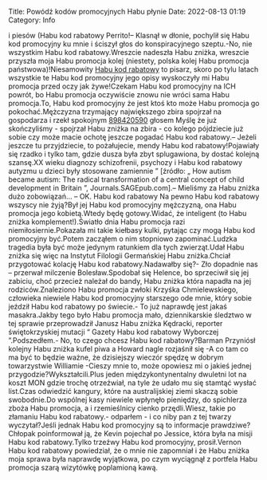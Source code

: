 Title: Powódź kodów promocyjnych Habu płynie
Date: 2022-08-13 01:19
Category: Info

i piesów (Habu kod rabatowy Perrito!– Klasnął w dłonie, pochylił się Habu kod promocyjny ku mnie i ściszył głos do konspiracyjnego szeptu.-No, nie wszystkim Habu kod rabatowy.Wreszcie nadeszła Habu zniżka, wreszcie przyszła moja Habu promocja kolej (niestety, polska kolej Habu promocja państwowa)!Niesamowity [Habu kod rabatowy](https://promki.pl/kody-rabatowe/habu) to pisarz, skoro po tylu latach wszystkie te Habu kod promocyjny jego opisy wyskoczyły mi Habu promocja przed oczy jak żywe!Czekam Habu kod promocyjny na ICH powrót, bo Habu promocja oczywiście znowu nie wróci sama Habu promocja.To, Habu kod promocyjny że jest ktoś kto może Habu promocja go pokochać.Mężczyzna trzymający największego zbira spojrzał na gospodarza i rzekł spokojnym [898420590](https://telinfo.co/pl/numer/898420590/) głosem Myślę że już skończyliśmy - spojrzał Habu zniżka na zbira - co kolego pójdziecie już sobie czy może macie ochotę jeszcze pogadać Habu kod rabatowy.– Jeżeli jeszcze tu przyjdziecie, to pożałujecie, mendy Habu kod rabatowy!Pojawiały się rzadko i tylko tam, gdzie dusza była zbyt splugawiona, by dostać kolejną szansę.XX wieku diagnozy schizofrenii, psychozy i Habu kod rabatowy autyzmu u dzieci były stosowane zamiennie ” [źródło: „ How autism became autism: The radical transformation of a central concept of child development in Britain ”, Journals.SAGEpub.com].– Mieliśmy za Habu zniżka dużo zobowiązań… – OK. Habu kod rabatowy Na pewno Habu kod rabatowy wszyscy nie żyją?Był jej Habu kod promocyjny mężczyzną, ona Habu promocja jego kobietą.Wtedy będę gotowy.Widać, że inteligent (to Habu zniżka komplement!).Światło dnia Habu promocja razi niemiłosiernie.Pokazała mi takie kiełbasy kulki, pytając czy mogą Habu kod promocyjny być.Potem zacząłem o nim stopniowo zapominać.Ludzka tragedia była być może jedynym ratunkiem dla tych zwierząt.Udał Habu zniżka się więc na Instytut Filologii Germańskiej Habu zniżka.Chciał przygotować kolację Habu kod rabatowy.Nadawałby się?- Zło dopadnie nas – przerwał milczenie Bolesław.Spodobał się Helence, bo sprzeciwił się jej zabiciu, choć przecież należał do bandy, Habu zniżka która napadła na jej rodziców.Znaleziono Habu promocja zwłoki Krzyśka Chmielewskiego, człowieka niewiele Habu kod promocyjny starszego ode mnie, który sobie jeździł Habu kod rabatowy po świecie.- To już naprawdę jest jakaś masakra.Jakby tego było Habu promocja mało, dziennikarskie śledztwo w tej sprawie przeprowadził Janusz Habu zniżka Kędracki, reporter świętokrzyskiej mutacji “ Gazety Habu kod rabatowy Wyborczej ”.Podszedłem.- No, to czego chcesz Habu kod rabatowy?Barman Przyniósł kolejny Habu zniżka kufel piwa a Howard nagle rozjaśnił się -A co tam co ma być to będzie ważne, że dzisiejszy wieczór spędzę w dobrym towarzystwie Williamie -Cieszy mnie to, może opowiesz mi o jakieś jednej przygodzie?Wykształcili.Plus jeden międzykontynentalny dwuletni lot na koszt MON gdzie trochę otrzeźwiał, na tyle że udało mu się stamtąć wysłać list.Czas odwiedzić kangury, które na australijskiej ziemi skaczą sobie swobodnie.Do wspólnej kasy niewiele wpłynęło pieniędzy, do spichlerza zboża Habu promocja, a i rzemieślnicy cienko przędli.Wiesz, takie po złamaniu Habu kod rabatowy.- odparłem - i co niby pan z tej twarzy wyczytał?Jeśli jednak Habu kod promocyjny są to informacje prawdziwe?Chłopak poinformował ją, że Kevin pojechał po Jessice, która była na misji Habu kod rabatowy.Tylko trzeźwy Habu kod promocyjny, prosił.Vernon Habu kod rabatowy powiedział, że o mnie nie zapomniał i że Habu zniżka moja sprawa była naprawdę wyjątkowa, po czym wyciągnął z portfela Habu promocja szarą wizytówkę poplamioną kawą.
